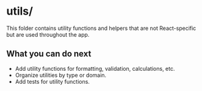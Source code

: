 # utils/

This folder contains utility functions and helpers that are not React-specific but are used throughout the app.

## What you can do next
- Add utility functions for formatting, validation, calculations, etc.
- Organize utilities by type or domain.
- Add tests for utility functions. 